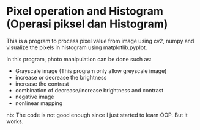 # Pixel operation and Histogram (Operasi piksel dan Histogram)

This is a program to process pixel value from image using cv2, numpy and visualize the pixels in histogram using matplotlib.pyplot.

In this program, photo manipulation can be done such as:
- Grayscale image (This program only allow greyscale image)
- increase or decrease the brightness
- increase the contrast
- combination of decrease/increase brightness and contrast
- negative image
- nonlinear mapping

nb:
The code is not good enough since I just started to learn OOP. But it works.
